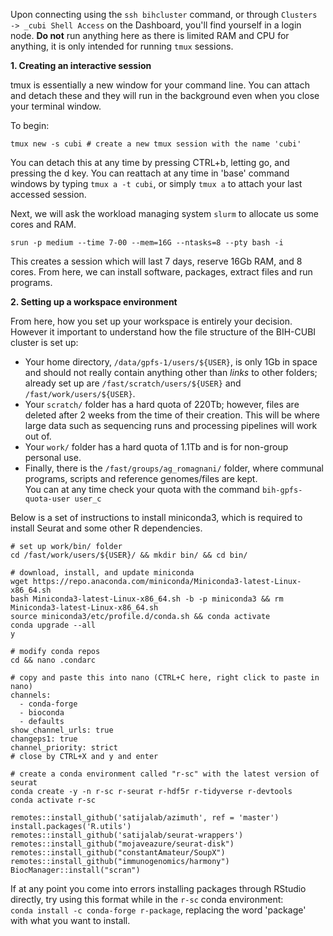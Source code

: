 Upon connecting using the ```ssh bihcluster``` command, or through ```Clusters -> _cubi Shell Access``` on the Dashboard, you'll find yourself in a login node. **Do not** run anything here as there is limited RAM and CPU for anything, it is only intended for running ```tmux``` sessions.  

**1. Creating an interactive session** 

tmux is essentially a new window for your command line. You can attach and detach these and they will run in the background even when you close your terminal window.  

To begin:
```
tmux new -s cubi # create a new tmux session with the name 'cubi'
```

You can detach this at any time by pressing CTRL+b, letting go, and pressing the d key. You can reattach at any time in 'base' command windows by typing ```tmux a -t cubi```, or simply ```tmux a``` to attach your last accessed session.  

Next, we will ask the workload managing system ```slurm``` to allocate us some cores and RAM.

```srun -p medium --time 7-00 --mem=16G --ntasks=8 --pty bash -i```  

This creates a session which will last 7 days, reserve 16Gb RAM, and 8 cores. From here, we can install software, packages, extract files and run programs.

**2. Setting up a workspace environment**

From here, how you set up your workspace is entirely your decision. However it important to understand how the file structure of the BIH-CUBI cluster is set up:

- Your home directory, ```/data/gpfs-1/users/${USER}```, is only 1Gb in space and should not really contain anything other than *links* to other folders; already set up are ```/fast/scratch/users/${USER}``` and ```/fast/work/users/${USER}```.  
- Your ```scratch/``` folder has a hard quota of 220Tb; however, files are deleted after 2 weeks from the time of their creation. This will be where large data such as sequencing runs and processing pipelines will work out of.
- Your ```work/``` folder has a hard quota of 1.1Tb and is for non-group personal use.
- Finally, there is the ```/fast/groups/ag_romagnani/``` folder, where communal programs, scripts and reference genomes/files are kept.  
You can at any time check your quota with the command ```bih-gpfs-quota-user user_c```

Below is a set of instructions to install miniconda3, which is required to install Seurat and some other R dependencies.

```
# set up work/bin/ folder
cd /fast/work/users/${USER}/ && mkdir bin/ && cd bin/

# download, install, and update miniconda 
wget https://repo.anaconda.com/miniconda/Miniconda3-latest-Linux-x86_64.sh
bash Miniconda3-latest-Linux-x86_64.sh -b -p miniconda3 && rm Miniconda3-latest-Linux-x86_64.sh
source miniconda3/etc/profile.d/conda.sh && conda activate
conda upgrade --all
y

# modify conda repos 
cd && nano .condarc

# copy and paste this into nano (CTRL+C here, right click to paste in nano)
channels:
  - conda-forge
  - bioconda
  - defaults
show_channel_urls: true
changeps1: true
channel_priority: strict
# close by CTRL+X and y and enter

# create a conda environment called "r-sc" with the latest version of seurat
conda create -y -n r-sc r-seurat r-hdf5r r-tidyverse r-devtools
conda activate r-sc

remotes::install_github('satijalab/azimuth', ref = 'master')
install.packages('R.utils')
remotes::install_github('satijalab/seurat-wrappers')
remotes::install_github("mojaveazure/seurat-disk")
remotes::install_github("constantAmateur/SoupX")
remotes::install_github("immunogenomics/harmony")
BiocManager::install("scran")
```  

If at any point you come into errors installing packages through RStudio directly, try using this format while in the ```r-sc``` conda environment:  
```conda install -c conda-forge r-package```, replacing the word 'package' with what you want to install.
